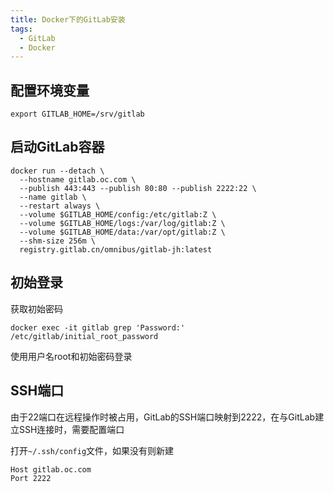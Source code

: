 ```yaml
---
title: Docker下的GitLab安装
tags: 
  - GitLab
  - Docker
---
```


## 配置环境变量

```shell
export GITLAB_HOME=/srv/gitlab
```

<!--more-->

## 启动GitLab容器

```
docker run --detach \
  --hostname gitlab.oc.com \
  --publish 443:443 --publish 80:80 --publish 2222:22 \
  --name gitlab \
  --restart always \
  --volume $GITLAB_HOME/config:/etc/gitlab:Z \
  --volume $GITLAB_HOME/logs:/var/log/gitlab:Z \
  --volume $GITLAB_HOME/data:/var/opt/gitlab:Z \
  --shm-size 256m \
  registry.gitlab.cn/omnibus/gitlab-jh:latest
```

## 初始登录

获取初始密码

```
docker exec -it gitlab grep 'Password:' /etc/gitlab/initial_root_password
```

使用用户名root和初始密码登录

## SSH端口

由于22端口在远程操作时被占用，GitLab的SSH端口映射到2222，在与GitLab建立SSH连接时，需要配置端口

打开`~/.ssh/config`文件，如果没有则新建

```
Host gitlab.oc.com
Port 2222
```

